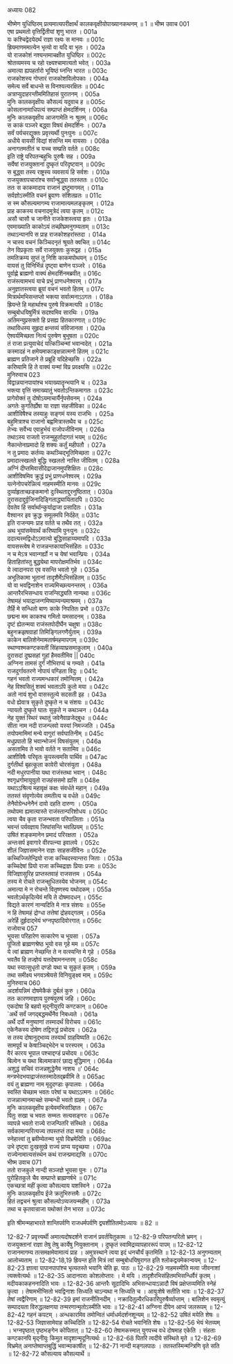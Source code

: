 अध्यायः 082

भीष्मेण युधिष्ठिरम् प्रत्यमात्यपरीक्षार्थं कालकवृक्षीयोपाख्यानकथनम् ॥ 1 ॥
भीष्म उवाच 	001  
एषा प्रथमतो वृत्तिर्द्वितीयां शृणु भारत ।	001a  
यः कश्चिद्वेदयेदर्थं राज्ञा रक्ष्यः स मानवः ॥	001c  
ह्रियमाणममात्येन भृत्यो वा यदि वा भृतः ।	002a  
यो राजकोशं नश्यन्तमाचक्षीत युधिष्ठिर ॥	002c  
श्रोतव्यमस्य च रहो रक्ष्यश्चामात्यतो भवेत् ।	003a  
अमात्या ह्यपहर्तारो भूयिष्ठं घ्नन्ति भारत ॥	003c  
राजकोशस्य गोप्तारं राजकोशविलोपकाः ।	004a  
समेत्य सर्वे बाधन्ते स विनश्यत्यरक्षितः ॥	004c  
अत्राप्युदाहरन्तीममितिहासं पुरातनम् ।	005a  
मुनिः कालकवृक्षीयः कौसल्यं यदुवाच ह ॥	005c  
कोसलानामाधिपत्यं सम्प्राप्तं क्षेमदर्शिनम् ।	006a  
मुनिः कालकवृक्षीय आजगामेति नः श्रुतम् ॥	006c  
स काकं पञ्जरे बद्ध्वा विषयं क्षेमदर्शिनः ।	007a  
सर्वं पर्यचरद्युक्तः प्रवृत्त्यर्थी पुनःपुनः ॥	007c  
अधीये वायसीं विद्यां शंसन्ति मम वायसाः ।	008a  
अनागतमतीतं च यच्च सम्प्रति वर्तते ॥	008c  
इति राष्ट्रे परिपतन्बहुभिः पुरुषैः सह ।	009a  
सर्वेषां राजयुक्तानां दुष्कृतं परिदृष्टवान् ॥	009c  
स बुद्ध्वा तस्य राष्ट्रस्य व्यवसायं हि सर्वशः ।	010a  
राजयुक्तापचारांश्च सर्वान्बुद्ध्वा ततस्ततः ॥	010c  
ततः स काकमादाय राजानं द्रष्टुमागमत् ।	011a  
सर्वज्ञोऽस्मीति वचनं ब्रुवाणः संशितव्रतः ॥	011c  
स स्म कौसल्यमागम्य राजामात्यमलङ्कृतम् ।	012a  
प्राह काकस्य वचनादमुत्रेदं त्वया कृतम् ॥	012c  
असौ चासौ च जानीते राजकेशस्त्वया हृतः ।	013a  
एवमाख्याति काकोऽयं तच्छीघ्रमनुगम्यताम् ॥	013c  
तथाऽन्यानपि स प्राह राजकोशहरांस्तदा ।	014a  
न चास्य वचनं किञ्चिदनृतं श्रूयते क्वचित् ॥	014c  
तेन विप्रकृताः सर्वे राजयुक्ताः कुरूद्वह ।	015a  
तमतिक्रम्य सुप्तं तु निशि काकमपोथयन् ॥	015c  
वायसं तु विनिर्भिन्नं दृष्ट्वा बाणेन पञ्जरे ।	016a  
पूर्वाह्णे ब्राह्मणो वाक्यं क्षेमदर्शिनमब्रवीत् ॥	016c  
राजंस्त्वामभयं याचे प्रभुं प्राणधनेश्वरम् ।	017a  
अनुज्ञातस्त्वया ब्रूयां वचनं भवतो हितम् ॥	017c  
मित्रार्थमभिसन्तप्तो भक्त्या सर्वात्मनाऽऽगतः ।	018a  
ह्रियन्ते हि महार्थाश्च पुरुषे विक्रमत्यपि ॥	018c  
सम्बुबोधयिषुर्मित्रं सदश्वमिव सारथिः ।	019a  
अतिमन्युप्रसक्तो हि प्रसह्य हितकारणात् ॥	019c  
तथाविधस्य सुहृदा क्षन्तव्यं संविजानता ।	020a  
ऐश्वर्यमिच्छता नित्यं पुरुषेण बुभूषता ॥	020c  
तं राजा प्रत्युवाचेदं यत्किञ्चिन्मां भवान्वदेत् ।	021a  
कस्मादहं न क्षमेयमाकाङ्क्षन्नात्मनो हितम् ॥	021c  
ब्राह्मण प्रतिजाने ते प्रब्रूहि यदिहेच्छसि ।	022a  
करिष्यामि हि ते वाक्यं यन्मां विप्र प्रवक्ष्यसि ॥	022c  
मुनिरुवाच 	023  
विद्वान्नयानपायांश्च भयाख्यातॄन्भयानि च ।	023a  
भक्त्या वृत्तिं समाख्यातुं भवतोऽन्तिकमागतः ॥	023c  
प्रागेवोक्तं तु दोषोऽयमाचार्यैर्नृपसेवनम् ।	024a  
अगतेः कुगतिर्ह्येषा या राज्ञा सहजीविका ॥	024c  
आशीविषैश्च तस्याहुः सङ्गमं यस्य राजभिः ।	025a  
बहुमित्राश्च राजानो बह्वमित्रास्तथैव च ॥	025c  
तेभ्यः सर्वेभ्य एवाहुर्भयं राजोपजीविनाम् ।	026a  
तथाऽस्य राजतो राजन्मुहुर्तादागतं भयम् ॥	026c  
नैकान्तेनाप्रमादो हि शक्यः कर्तुं महीपतौ ।	027a  
न तु प्रमादः कर्तव्यः कथञ्चिद्भूतिमिच्छता ॥	027c  
प्रमादात्स्खलते बुद्धिः स्खलतो नास्ति जीवितम् ।	028a  
अग्निं दीप्तमिवासीदेद्राजानमुपशिक्षितः ॥	028c  
आशीविषमिव क्रुद्धं प्रभुं प्राणधनेश्वरम् ।	029a  
यत्नेनोपचरेन्नित्यं नाहमस्मीति मानवः ॥	029c  
दुर्व्याहृताच्छङ्कमानो दुःस्थिताद्दुरनुष्ठितात् ।	030a  
दुरासदाद्दुर्वृजिनादिङ्गिताद्ध्यायितादपि ॥	030c  
देवतेव हि सर्वार्थान्कुर्याद्राजा प्रसादितः ।	031a  
वैश्वानर इव क्रुद्धः समूलमपि निर्दहेत् ॥	031c  
इति राजन्यमः प्राह वर्तते च तथैव तत् ।	032a  
अथ भूयांसमेवार्थं करिष्यामि पुनःपुनः ॥	032c  
ददात्यस्मद्विधोऽऽमात्यो बुद्धिसाहाय्यमापदि ।	033a  
वायसस्त्वेष मे राजन्नन्तकायाभिसंहितः ॥	033c  
न च मेऽत्र भवान्गर्ह्यो न च येषां भवान्प्रियः ।	034a  
हिताहितांस्तु बुद्ध्येथा मापरोक्षमतिर्भव ॥	034c  
ये त्वादानपरा एव वसन्ति भवतो गृहे ।	035a  
अभूतिकामा भूतानां तादृशैर्मेऽभिसंहितम् ॥	035c  
यो वा भवद्विनाशेन राज्यमिच्छत्यनन्तरम् ।	036a  
आन्तरैरभिसन्धाय राजन्सिद्ध्यति नान्यथा ॥	036c  
तेषामहं भयाद्राजन्गमिष्याम्यन्यमाश्रमम् ।	037a  
तैर्हि मे सन्धितो बाणः काके निपतितः प्रभो ॥	037c  
छद्मना मम काकश्च गमितो यमसादनम् ।	038a  
दृष्टं ह्येतन्मया राजंस्तपोदीर्घेन चक्षुषा ॥	038c  
बहुनक्रझषग्राहां तिमिङ्गिलगणैर्युताम् ।	039a  
काकेन बालिशेनेमामतार्षमहमापगाम् ॥	039c  
स्थाण्वश्मकण्टकवतीं सिंहव्याघ्रसमाकुलाम् ।	040a  
दुरासदां दुष्प्रसहां गुहां हैमवतीमिव ||	040c  
अग्निना तामसं दुर्गं नौभिराप्यं च गम्यते ।	041a  
राजदुर्गावतरणे नोपायं पण्डिता विदुः ॥	041c  
गहनं भवतो राज्यमन्धकारं तमोन्वितम् ।	042a  
नेह विश्वसितुं शक्यं भवताऽपि कुतो मया ॥	042c  
अतो नायं शुभो वासस्तुल्ये सदसती इह ।	043a  
वधो ह्येवात्र सुकृते दुष्कृते न च संशयः ॥	043c  
न्यायतो दुष्कृते घातः सुकृते न कथञ्चन ।	044a  
नेह युक्तं स्थिरं स्थातुं जवेनैवाव्रजेद्बुधः ॥	044c  
सीता नाम नदी राजन्प्लवो यस्यां निमज्जति ।	045a  
तयोपमामिमां मन्ये वागुरां सर्वघातिनीम् ॥	045c  
मधुप्रपातो हि भवान्भोजनं विषसंयुतम् ।	046a  
असतामिव ते भावो वर्तते न सतामिव ॥	046c  
आशीविषैः परिवृतः कूपस्त्वमसि पार्थिव ॥	047ac  
दुर्गतीर्था बृहत्कूला कावेरी चोरसंयुता ।	048a  
नदी मधुरपानीया यथा राजंस्तथा भवान् ।	048c  
श्वगृध्रगोमायुयुतो राजहंससमो ह्यसि ॥	048e  
यथाऽऽश्रित्य महावृक्षं कक्षः संवर्धते महान् ।	049a  
ततस्तं संवृणोत्येव तमतीत्य च वर्धते ॥	049c  
तेनैवोग्रेन्धनेनैनं दावो दहति दारुणः ।	050a  
तथोपमा ह्यमात्यास्ते राजंस्तान्परिशोधय ॥	050c  
त्वया चैव कृता राजन्भवता परिपालिताः ।	051a  
भवन्तं पर्यवज्ञाय जिघांसन्ति भवत्प्रियम् ॥	051c  
उषितं शङ्कमानेन प्रमादं परिरक्षता ।	052a  
अन्तःसर्प इवागारे वीरपत्न्या इवालये ।	052c  
शीलं जिज्ञासमानेन राज्ञः साहसजीविनः ॥	052e  
कच्चिज्जितेन्द्रियो राजा कच्चिदस्यान्तरा जिताः ।	053a  
कच्चिदेषां प्रियो राजा कच्चिद्राज्ञः प्रियाः प्रजाः ॥	053c  
विजिज्ञासुरिह प्राप्तस्तवाहं राजसत्तम ।	054a  
तस्य मे रोचते राजन्क्षुधितस्येव भोजनम् ॥	054c  
अमात्या मे न रोचन्ते वितृष्णस्य यथोदकम् ।	055a  
भवतोऽर्थकृदित्येवं मयि ते दोषमादधन् ।	055c  
विद्यते कारणं नान्यदिति मे नात्र संशयः ॥	055e  
न हि तेषामहं द्रोग्धा तत्तेषां द्रोहवद्गतम् ।	056a  
अरेर्हि दुर्हृदाद्भेयं भग्नपृष्ठादिवोरगात् ॥	056c  
राजोवाच 	057  
भूयसा परिहारेण सत्कारेण च भूयसा ।	057a  
पूजितो ब्राह्मणश्रेष्ठ भूयो वस गृहे मम ॥	057c  
ये त्वां ब्राह्मण नेच्छन्ति ते न वत्स्यन्ति मे गृहे ।	058a  
भवतैव हि तज्ज्ञेयं यत्तदेषामनन्तरम् ॥	058c  
यथा स्यात्सुधृतो दण्डो यथा च सुकृतं कृतम् ।	059a  
तथा समीक्ष्य भगवञ्श्रेयसे विनियुङ्क्ष्व माम् ॥	059c  
मुनिरुवाच 	060  
अदर्शयन्निमं दोषमेकैकं दुर्बलं कुरु ।	060a  
ततः कारणमाज्ञाय पुरुषंपुरुषं जहि ।	060c  
एकदोषा हि बहवो मृद्नीयुरपि कण्टकान् ॥	060e  
`अर्थे सर्वं जगद्बद्धमर्थेनैव निबध्यते ।	061a  
अर्थे दर्पो मनुष्याणां तस्मादर्थं विरोचय ॥	061c  
एकेनैकस्य दोषेण तद्विरुद्धं प्रचोदय ।	062a  
स तस्य दोषानुद्भाव्य तस्यार्थं ग्राहयिष्यति ॥	062c  
सामपूर्वं च केषाञ्चिद्भेदेन च परस्परम् ।	063a  
वैरं कारय भूपाल पश्चाद्दण्डं प्रचोदय ॥	063c  
बिल्वेन च यथा बिल्वमाकारं छाद्य बुद्धिमान् ।	064a  
अशुद्धं सचिवं राजन्नशुद्धेनैव नाशय ॥'	064c  
मन्त्रभेदभयाद्राजंस्तस्मादेतद्ब्रवीमि ते ॥	065ac  
वयं तु ब्राह्मणा नाम मृदुदण्डाः कृपालवः ।	066a  
स्वस्ति चेच्छाम भवतः परेषां च यथाऽऽत्मनः ॥	066c  
राजन्नात्मानमाचक्षे सम्बन्धी भवतो ह्यहम् ।	067a  
मुनिः कालकवृक्षीय इत्येवमभिसञ्ज्ञितः ।	067c  
पितुः सखा च भवतः सम्मतः सत्यसङ्गरः ॥	067e  
व्यापन्ने भवतो राज्ये राजन्पितरि संस्थिते ।	068a  
सर्वकामान्परित्यज्य तपस्तप्तं तदा मया ॥	068c  
स्नेहात्त्वां तु ब्रवीम्येतन्मा भूयो विभ्रमेदिति ॥	069ac  
उभे दृष्ट्वा दुःखसुखे राज्यं प्राप्य यदृच्छया ।	070a  
राज्येनामात्यसंस्थेन कथं राजन्प्रमाद्यसि ॥	070c  
भीष्म उवाच 	071  
ततो राजकुले नान्दी सञ्जज्ञे भूयसा पुनः ।	071a  
पुरोहितकुले चैव सम्प्राप्ते ब्राह्मणर्षभे ॥	071c  
एकच्छत्रां महीं कृत्वा कौसल्याय यशस्विने ।	072a  
मुनिः कालकवृक्षीय ईजे क्रतुभिरुत्तमैः ॥	072c  
हितं तद्वचनं श्रुत्वा कौसल्योऽप्यजयन्महीम् ।	073a  
तथा च कृतवान्राजा यथोक्तं तेन भारत ॥ 	073c  

इति श्रीमन्महाभारते शान्तिपर्वणि राजधर्मपर्वणि द्व्यशीतितमोऽध्यायः ॥ 82 ॥

12-82-7 प्रवृत्त्यर्थी अमात्यदोषदर्शने राजानं प्रवर्तयितुकामः ॥ 12-82-9 परिपतन्परितो भ्रमन् । राजयुक्तानां राज्ञा तेषु तेषु कार्येषु नियुक्तानाम् । दुष्कृतं स्वामिद्रव्यापहाररूपं पापम् ॥ 12-82-12 राजानमागम्य तत्समक्षमेवामात्यं प्राह । अमुत्रस्थाने त्वया इदं धनचौर्यं कृतमिति ॥ 12-82-13 अनुगम्यताम् आलोच्यताम् ॥ 12-82-18,19 ह्रियन्त इति मित्रं त्वां सम्बुबोधयिषुरागत इति श्लोकद्वयमेकान्वयम् ॥ 12-82-23 ज्ञात्वा पापानपापांश्च भृत्यतस्ते भयानि चेति झ. पाठः ॥ 12-82-29 नाहमस्मीति मत्वा जीवनाशां त्यक्त्वेत्यर्थः ॥ 12-82-35 आदानपराः कोशलोप्तारः । मे मयि । तादृशैरभिसंहितमभिसन्धिर्वैरं कृतम् । मदीयकाकहननादिति भावः ॥ 12-82-36 आन्तरैः सूदादिभिः अभिसन्धायाऽन्नादौ विषं प्रक्षेप्तव्यमिति स्नेहं कृत्वा । तेषामभीप्सितो भवद्विनाशः सिध्यति चाऽन्यथा न सिध्यति च । आयुःशेषे सतीति भावः ॥ 12-82-37 तेषां त्वद्वैरिणाम् ॥ 12-82-39 इमां राजनीतिनदीम् । नक्रादितुल्यैरधिकारिपुरुषैर्व्याप्ताम् । बालिशेन स्वमृत्युं सम्पादयता विरुद्धलक्षणया तन्मरणान्मृतोऽस्मीति भावः ॥ 12-82-41 अग्निना दीपेन आप्यं जलरूपम् ॥ 12-82-42 गहनं कपटम् । अन्धकारमिव तमोन्वितं धर्माधर्मदर्शनशून्यम् ॥ 12-82-52 उषितं मयेति शेषः ॥ 12-82-53 जिज्ञासामेवाह कच्चिदिति ॥ 12-82-54 रोचते भवानिति शेषः ॥ 12-82-56 भेयं भेतव्यम् । भग्नपृष्ठात् पृष्ठभङ्गेन कोपितात् ॥ 12-82-60 तेषामकस्मात् युगपच्च वधे दोषमाह एकेति । संहताः कण्टकानपि मृद्नीयुः किमुत मादृशान्मृदूनित्यर्थः ॥ 12-82-68 पितरि त्वदीये संस्थिते मृते ॥ 12-82-69 विभ्रमेत् अनाप्तेष्वाप्तबुद्धिं भवान्माकार्षीत् ॥ 12-82-71 नान्दी मङ्गलपाठः । ततस्तस्मिन्मन्त्रिणि वृते सति ॥ 12-82-72 कौसल्याय कौसल्यार्थे ॥
